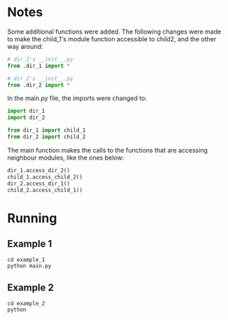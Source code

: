 # Notes

Some additional functions were added. The following changes were made to make the child_1's module function accessible to child2, and the other way around:

```python
# dir_1's __init__.py
from .dir_1 import *

# dir_2's __init__.py
from .dir_2 import *
```

In the main.py file, the imports were changed to:

```python
import dir_1
import dir_2

from dir_1 import child_1
from dir_2 import child_2
```

The main function makes the calls to the functions that are accessing neighbour modules, like the ones below:

```python
dir_1.access_dir_2()
child_1.access_child_2()
dir_2.access_dir_1()
child_2.access_child_1()
```

# Running

## Example 1

```
cd example_1
python main.py
```

## Example 2

```
cd example_2
python 
```
